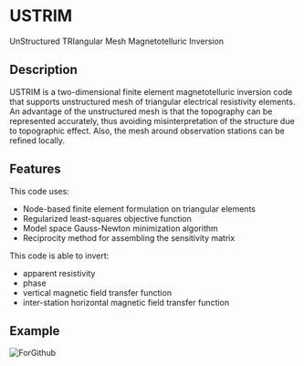# USTRIM
UnStructured TRIangular Mesh Magnetotelluric Inversion

## Description
USTRIM is a two-dimensional finite element magnetotelluric inversion code that supports unstructured mesh of triangular electrical resistivity elements. An advantage of the unstructured mesh is that the topography can be represented accurately, thus avoiding misinterpretation of the structure due to topographic effect. Also, the mesh around observation stations can be refined locally.

## Features

This code uses:
- Node-based finite element formulation on triangular elements
- Regularized least-squares objective function
- Model space Gauss-Newton minimization algorithm
- Reciprocity method for assembling the sensitivity matrix

This code is able to invert:
- apparent resistivity
- phase
- vertical magnetic field transfer function
- inter-station horizontal magnetic field transfer function

## Example

![ForGithub](https://user-images.githubusercontent.com/65894100/196236640-85baaff2-f9d6-4a2f-b547-07a57d6d1342.png)
